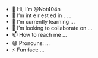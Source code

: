  - 👋 Hi, I’m @Not404n 
-  👀 I’m  int e     r     est ed in   .    . .     
- 🌱 I’m currently learning  ... 
- 💞️ I’m looking to collaborate on ...
- 📫 How to reach me ...
- 😄 Pronouns: ...
- ⚡ Fun fact: ...

<!---
Not404n/Not404n is a ✨ special ✨ repository because its `README.md` (this file) appears on your GitHub profile.
You can click the Preview link to take a look at your changes.
--->
